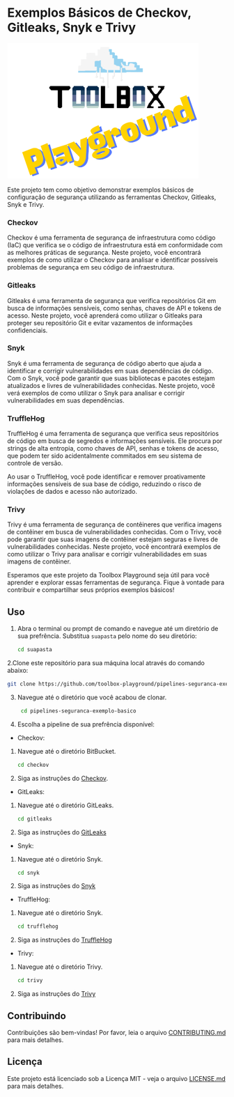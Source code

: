 # Exemplos Básicos de Checkov, Gitleaks, Snyk e Trivy

![Toolbox Playground](img/toolbox-playground.png)

Este projeto tem como objetivo demonstrar exemplos básicos de configuração de segurança utilizando as ferramentas Checkov, Gitleaks, Snyk e Trivy.

### Checkov

Checkov é uma ferramenta de segurança de infraestrutura como código (IaC) que verifica se o código de infraestrutura está em conformidade com as melhores práticas de segurança. Neste projeto, você encontrará exemplos de como utilizar o Checkov para analisar e identificar possíveis problemas de segurança em seu código de infraestrutura.

### Gitleaks

Gitleaks é uma ferramenta de segurança que verifica repositórios Git em busca de informações sensíveis, como senhas, chaves de API e tokens de acesso. Neste projeto, você aprenderá como utilizar o Gitleaks para proteger seu repositório Git e evitar vazamentos de informações confidenciais.

### Snyk

Snyk é uma ferramenta de segurança de código aberto que ajuda a identificar e corrigir vulnerabilidades em suas dependências de código. Com o Snyk, você pode garantir que suas bibliotecas e pacotes estejam atualizados e livres de vulnerabilidades conhecidas. Neste projeto, você verá exemplos de como utilizar o Snyk para analisar e corrigir vulnerabilidades em suas dependências.

### TruffleHog

TruffleHog é uma ferramenta de segurança que verifica seus repositórios de código em busca de segredos e informações sensíveis. Ele procura por strings de alta entropia, como chaves de API, senhas e tokens de acesso, que podem ter sido acidentalmente commitados em seu sistema de controle de versão.

Ao usar o TruffleHog, você pode identificar e remover proativamente informações sensíveis de sua base de código, reduzindo o risco de violações de dados e acesso não autorizado.

### Trivy

Trivy é uma ferramenta de segurança de contêineres que verifica imagens de contêiner em busca de vulnerabilidades conhecidas. Com o Trivy, você pode garantir que suas imagens de contêiner estejam seguras e livres de vulnerabilidades conhecidas. Neste projeto, você encontrará exemplos de como utilizar o Trivy para analisar e corrigir vulnerabilidades em suas imagens de contêiner.

Esperamos que este projeto da Toolbox Playground seja útil para você aprender e explorar essas ferramentas de segurança. Fique à vontade para contribuir e compartilhar seus próprios exemplos básicos!

## Uso

1. Abra o terminal ou prompt de comando e navegue até um diretório de sua prefrência. Substitua `suapasta` pelo nome do seu diretório:
   ```bash
   cd suapasta
   ```

2.Clone este repositório para sua máquina local através do comando abaixo:
```bash
git clone https://github.com/toolbox-playground/pipelines-seguranca-exemplo-basico.git
```

3. Navegue até o diretório que você acabou de clonar.

   ```bash
    cd pipelines-seguranca-exemplo-basico
   ```

4. Escolha a pipeline de sua prefrência disponível:

- Checkov:

1. Navegue até o diretório BitBucket.
   ```bash
   cd checkov
   ```
2. Siga as instruções do [Checkov](./checkov/README.md).

- GitLeaks:

1. Navegue até o diretório GitLeaks.
   ```bash
   cd gitleaks
   ```
2. Siga as instruções do [GitLeaks](./gitleaks/README.md)

- Snyk:

1. Navegue até o diretório Snyk.
   ```bash
   cd snyk
   ```
2. Siga as instruções do [Snyk](./snyk/README.md)

- TruffleHog:

1. Navegue até o diretório Snyk.
   ```bash
   cd trufflehog
   ```
2. Siga as instruções do [TruffleHog](./trufflehog/README.md)

- Trivy:

1. Navegue até o diretório Trivy.
   ```bash
   cd trivy
   ```
2. Siga as instruções do [Trivy](./trivy/README.md)

## Contribuindo

Contribuições são bem-vindas! Por favor, leia o arquivo [CONTRIBUTING.md](CONTRIBUTING.md) para mais detalhes.

## Licença

Este projeto está licenciado sob a Licença MIT - veja o arquivo [LICENSE.md](LICENSE.md) para mais detalhes.